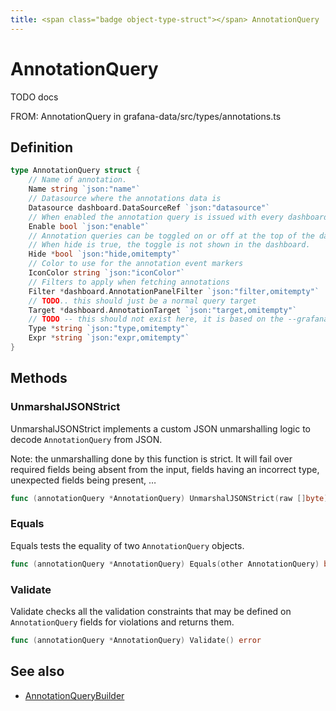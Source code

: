 ```yaml
---
title: <span class="badge object-type-struct"></span> AnnotationQuery
---
```

# <span class="badge object-type-struct"></span> AnnotationQuery

TODO docs

FROM: AnnotationQuery in grafana-data/src/types/annotations.ts

## Definition

```go
type AnnotationQuery struct {
    // Name of annotation.
    Name string `json:"name"`
    // Datasource where the annotations data is
    Datasource dashboard.DataSourceRef `json:"datasource"`
    // When enabled the annotation query is issued with every dashboard refresh
    Enable bool `json:"enable"`
    // Annotation queries can be toggled on or off at the top of the dashboard.
    // When hide is true, the toggle is not shown in the dashboard.
    Hide *bool `json:"hide,omitempty"`
    // Color to use for the annotation event markers
    IconColor string `json:"iconColor"`
    // Filters to apply when fetching annotations
    Filter *dashboard.AnnotationPanelFilter `json:"filter,omitempty"`
    // TODO.. this should just be a normal query target
    Target *dashboard.AnnotationTarget `json:"target,omitempty"`
    // TODO -- this should not exist here, it is based on the --grafana-- datasource
    Type *string `json:"type,omitempty"`
    Expr *string `json:"expr,omitempty"`
}
```
## Methods

### <span class="badge object-method"></span> UnmarshalJSONStrict

UnmarshalJSONStrict implements a custom JSON unmarshalling logic to decode `AnnotationQuery` from JSON.

Note: the unmarshalling done by this function is strict. It will fail over required fields being absent from the input, fields having an incorrect type, unexpected fields being present, …

```go
func (annotationQuery *AnnotationQuery) UnmarshalJSONStrict(raw []byte) error
```

### <span class="badge object-method"></span> Equals

Equals tests the equality of two `AnnotationQuery` objects.

```go
func (annotationQuery *AnnotationQuery) Equals(other AnnotationQuery) bool
```

### <span class="badge object-method"></span> Validate

Validate checks all the validation constraints that may be defined on `AnnotationQuery` fields for violations and returns them.

```go
func (annotationQuery *AnnotationQuery) Validate() error
```

## See also

 * <span class="badge builder"></span> [AnnotationQueryBuilder](./builder-AnnotationQueryBuilder.md)
